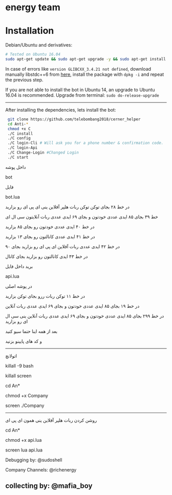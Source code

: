 # **energy team** 


# Installation

Debian/Ubuntu and derivatives:
```bash
# Tested on Ubuntu 16.04
sudo apt-get update && sudo apt-get upgrade -y && sudo apt-get install git redis-server lua5.2 liblua5.2-dev lua-lgi libnotify-dev unzip tmux -y && add-apt-repository ppa:ubuntu-toolchain-r/test && sudo apt-get update && apt-get upgrade && sudo apt-get install libconfig++9v5 libstdc++6 && sudo apt autoremove
```                   
In case of errors like `version GLIBCXX_3.4.21 not defined`, download manually libstdc++6 from [here](https://packages.ubuntu.com/xenial/libstdc++6), install the package with `dpkg -i` and repeat the previous step.

If you are not able to install the bot in Ubuntu 14, an upgrade to Ubuntu 16.04 is recommended. Upgrade from terminal: `sudo do-release-upgrade`

---------------------------------

After installing the dependencies, lets install the bot:
```bash
 git clone https://github.com/telebombang2018/cerner_helper
 cd Anti-*
 chmod +x C
 ./C install
 ./C config
 ./C login-Cli # Will ask you for a phone number & confirmation code.
 ./C login-Api
 ./C Change-Login #Changed Login
 ./C start
```
داخل پوشه

bot

فایل

bot.lua

در خط ۲۸ بجای توکن توکن ربات هلپر آفلاین ینی ای پی ای رو بزارید 

خط ۳۹ بجای ۸۵ ایدی عددی خودتون و بجای ۶۹ ایدی عددی ربات آنلایتون سی ال ای

در خط ۴۰ ایدی عددی خودتون رو بجای ۸۵ بزارید

در خط ۴۱ ایدی عددی کانالتون رو بجای ۱۳ بزارید

در خط ۴۲ ایدی عددی ربات آفلاین ای پی ای رو بزارید بجای ۹۰ 

در خط ۴۳ ایدی کانالتون رو بزارید بجای کانال 


برید داخل فایل 

api.lua 

در پوشه اصلی

در خط ۱۱ توکن ربات ررو بجای توکن بزارید

در خط ۱۹ بجای ۸۵ ایدی عددی خودتون و بجای ۶۹ ایدی عددی ربات آنلاین

در خط ۲۹۹ بجای ۸۵ ایدی عددی خودتون و بجای ۶۹ ایدی عددی ربات آنلاین ینی سی ال ای رو بزارید

بعد از همه اینا حتما سیو کنید

و کد های پایینو بزنید

----------------------
اتولانچ

killall -9 bash


killall screen

cd An*

chmod +x Company

screen ./Company

-----------------------------------------
روشن کردن ربات هلپر آفلاین ینی همون ای پی ای

cd An*

chmod +x api.lua

screen lua api.lua


Debugging by: @sudoshell

Company Channels: @richenergy

collecting by: @mafia_boy
-------------------


